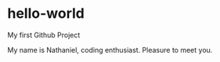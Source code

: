 # hello-world
My first Github Project

My name is Nathaniel, coding enthusiast. Pleasure to meet you.
